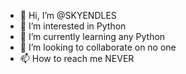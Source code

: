 - 👋 Hi, I’m @SKYENDLES
- 👀 I’m interested in Python
- 🌱 I’m currently learning any Python
- 💞️ I’m looking to collaborate on no one
- 📫 How to reach me NEVER

<!---
SKYENDLES/SKYENDLES is a ✨ special ✨ repository because its `README.md` (this file) appears on your GitHub profile.
You can click the Preview link to take a look at your changes.
--->

